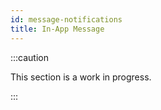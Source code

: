 ```yaml
---
id: message-notifications
title: In-App Message
---
```


:::caution

This section is a work in progress.

:::